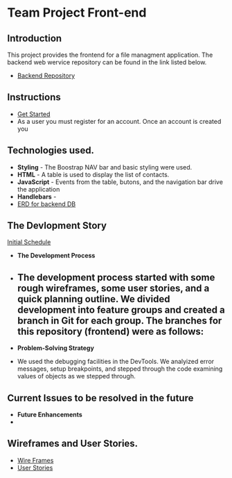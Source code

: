# Team Project Front-end
## Introduction
This project provides the frontend for a file managment
application. The backend web wervice repository can be found in the link listed
below.
- [Backend Repository](https://github.com/SLACK-er-GDI/team-project-api)

## Instructions
- [Get Started](https://SLACK-er-GDI.github.io/team-project-frontend/)
- As a user you must register for an account. Once an account is created you

## Technologies used.
- **Styling** - The Boostrap NAV bar and basic styling were used.
- **HTML** - A table is used to display the list of contacts.
- **JavaScript** - Events from the table, butons, and the navigation bar drive
  the application
- **Handlebars** -
- [ERD for backend DB](https://github.com/SLACK-er-GDI/team-project-api/blob/master/)

## The Devlopment Story
[Initial Schedule](https://github.com/SLACK-er-GDI/team-project-frontend/blob/master/Schedule.pdf)
 - **The Development Process**
 - The development process started with some rough wireframes, some user
   stories, and a quick planning outline. We divided development into feature
   groups and created a branch in Git for each group. The branches for this
   repository (frontend) were as follows:
      -

 - **Problem-Solving Strategy**
 - We used the debugging facilities in the DevTools. We analyized error messages,
   setup breakpoints, and stepped through the code examining values of objects as
   we stepped through.

## Current Issues to be resolved in the future
- **Future Enhancements**
-

## Wireframes and User Stories.
- [Wire Frames](https://github.com/SLACK-er-GDI/team-project-frontend/blob/master/wireframes/network-wireframe.pdf)
- [User Stories](https://github.com/SLACK-er-GDI/team-project-frontend/blob/master/user-stories.md)
